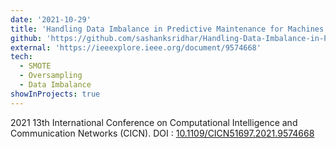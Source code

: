 ```yaml
---
date: '2021-10-29'
title: 'Handling Data Imbalance in Predictive Maintenance for Machines using SMOTE-based Oversampling'
github: 'https://github.com/sashanksridhar/Handling-Data-Imbalance-in-Predictive-Maintenance-for-Machines-using-SMOTE-based-Oversampling'
external: 'https://ieeexplore.ieee.org/document/9574668'
tech:
  - SMOTE
  - Oversampling
  - Data Imbalance
showInProjects: true
---
```


2021 13th International Conference on Computational Intelligence and Communication Networks (CICN). DOI : [10.1109/CICN51697.2021.9574668](https://ieeexplore.ieee.org/document/9574668)
